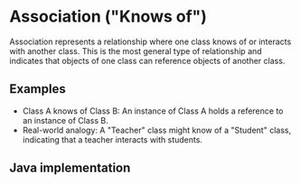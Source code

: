 # Association ("Knows of")

Association represents a relationship where one class knows of or interacts with another class. This is the most general type of relationship and indicates that objects of one class can reference objects of another class.

## Examples

- Class A knows of Class B: An instance of Class A holds a reference to an instance of Class B.
- Real-world analogy: A "Teacher" class might know of a "Student" class, indicating that a teacher interacts with students.

## Java implementation